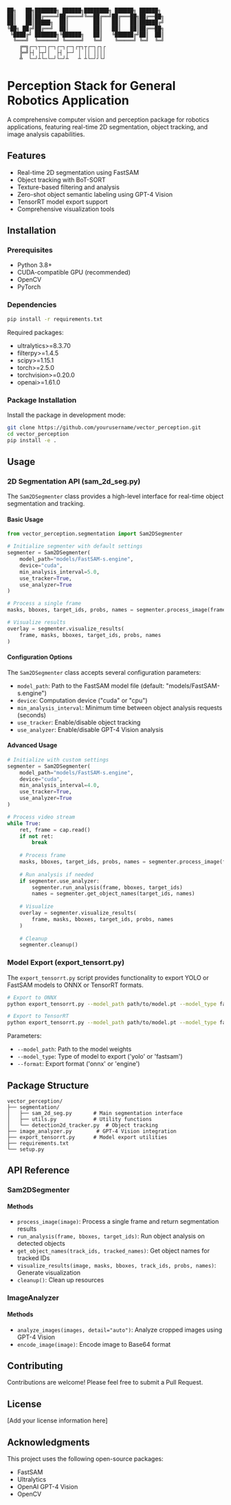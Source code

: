 ```
██╗   ██╗███████╗ ██████╗████████╗ ██████╗ ██████╗ 
██║   ██║██╔════╝██╔════╝╚══██╔══╝██╔═══██╗██╔══██╗
██║   ██║█████╗  ██║        ██║   ██║   ██║██████╔╝
╚██╗ ██╔╝██╔══╝  ██║        ██║   ██║   ██║██╔══██╗
 ╚████╔╝ ███████╗╚██████╗   ██║   ╚██████╔╝██║  ██║
  ╚═══╝  ╚══════╝ ╚═════╝   ╚═╝    ╚═════╝ ╚═╝  ╚═╝
    ╔═╗┌─┐┬─┐┌─┐┌─┐┌─┐┌┬┐┬┌─┐┌┐┌
    ╠═╝├┤ ├┬┘│  ├┤ ├─┘ │ ││ ││││
    ╩  └─┘┴└─└─┘└─┘┴   ┴ ┴└─┘┘└┘
```

# Perception Stack for General Robotics Application

A comprehensive computer vision and perception package for robotics applications, featuring real-time 2D segmentation, object tracking, and image analysis capabilities.

## Features

- Real-time 2D segmentation using FastSAM
- Object tracking with BoT-SORT
- Texture-based filtering and analysis
- Zero-shot object semantic labeling using GPT-4 Vision
- TensorRT model export support
- Comprehensive visualization tools

## Installation

### Prerequisites

- Python 3.8+
- CUDA-compatible GPU (recommended)
- OpenCV
- PyTorch

### Dependencies

```bash
pip install -r requirements.txt
```

Required packages:
- ultralytics>=8.3.70
- filterpy>=1.4.5
- scipy>=1.15.1
- torch>=2.5.0
- torchvision>=0.20.0
- openai>=1.61.0

### Package Installation

Install the package in development mode:

```bash
git clone https://github.com/yourusername/vector_perception.git
cd vector_perception
pip install -e .
```

## Usage

### 2D Segmentation API (sam_2d_seg.py)

The `Sam2DSegmenter` class provides a high-level interface for real-time object segmentation and tracking.

#### Basic Usage

```python
from vector_perception.segmentation import Sam2DSegmenter

# Initialize segmenter with default settings
segmenter = Sam2DSegmenter(
    model_path="models/FastSAM-s.engine",
    device="cuda",
    min_analysis_interval=5.0,
    use_tracker=True,
    use_analyzer=True
)

# Process a single frame
masks, bboxes, target_ids, probs, names = segmenter.process_image(frame)

# Visualize results
overlay = segmenter.visualize_results(
    frame, masks, bboxes, target_ids, probs, names
)
```

#### Configuration Options

The `Sam2DSegmenter` class accepts several configuration parameters:

- `model_path`: Path to the FastSAM model file (default: "models/FastSAM-s.engine")
- `device`: Computation device ("cuda" or "cpu")
- `min_analysis_interval`: Minimum time between object analysis requests (seconds)
- `use_tracker`: Enable/disable object tracking
- `use_analyzer`: Enable/disable GPT-4 Vision analysis

#### Advanced Usage

```python
# Initialize with custom settings
segmenter = Sam2DSegmenter(
    model_path="models/FastSAM-s.engine",
    device="cuda",
    min_analysis_interval=4.0,
    use_tracker=True,
    use_analyzer=True
)

# Process video stream
while True:
    ret, frame = cap.read()
    if not ret:
        break
        
    # Process frame
    masks, bboxes, target_ids, probs, names = segmenter.process_image(frame)
    
    # Run analysis if needed
    if segmenter.use_analyzer:
        segmenter.run_analysis(frame, bboxes, target_ids)
        names = segmenter.get_object_names(target_ids, names)
    
    # Visualize
    overlay = segmenter.visualize_results(
        frame, masks, bboxes, target_ids, probs, names
    )
    
    # Cleanup
    segmenter.cleanup()
```

### Model Export (export_tensorrt.py)

The `export_tensorrt.py` script provides functionality to export YOLO or FastSAM models to ONNX or TensorRT formats.

```bash
# Export to ONNX
python export_tensorrt.py --model_path path/to/model.pt --model_type fastsam --format onnx

# Export to TensorRT
python export_tensorrt.py --model_path path/to/model.pt --model_type fastsam --format engine
```

Parameters:
- `--model_path`: Path to the model weights
- `--model_type`: Type of model to export ('yolo' or 'fastsam')
- `--format`: Export format ('onnx' or 'engine')

## Package Structure

```
vector_perception/
├── segmentation/
│   ├── sam_2d_seg.py       # Main segmentation interface
│   ├── utils.py            # Utility functions
│   └── detection2d_tracker.py  # Object tracking
├── image_analyzer.py        # GPT-4 Vision integration
├── export_tensorrt.py      # Model export utilities
├── requirements.txt
└── setup.py
```

## API Reference

### Sam2DSegmenter

#### Methods

- `process_image(image)`: Process a single frame and return segmentation results
- `run_analysis(frame, bboxes, target_ids)`: Run object analysis on detected objects
- `get_object_names(track_ids, tracked_names)`: Get object names for tracked IDs
- `visualize_results(image, masks, bboxes, track_ids, probs, names)`: Generate visualization
- `cleanup()`: Clean up resources

### ImageAnalyzer

#### Methods

- `analyze_images(images, detail="auto")`: Analyze cropped images using GPT-4 Vision
- `encode_image(image)`: Encode image to Base64 format

## Contributing

Contributions are welcome! Please feel free to submit a Pull Request.

## License

[Add your license information here]

## Acknowledgments

This project uses the following open-source packages:
- FastSAM
- Ultralytics
- OpenAI GPT-4 Vision
- OpenCV
